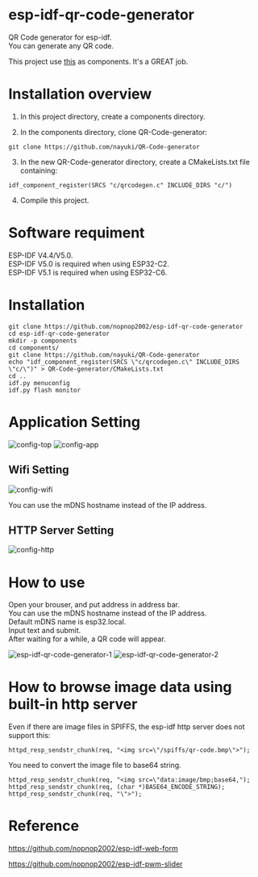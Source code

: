 # esp-idf-qr-code-generator
QR Code generator for esp-idf.   
You can generate any QR code.   

This project use [this](https://github.com/nayuki/QR-Code-generator) as components. It's a GREAT job.   

# Installation overview
1. In this project directory, create a components directory.

2. In the components directory, clone QR-Code-generator:
```
git clone https://github.com/nayuki/QR-Code-generator
```

3. In the new QR-Code-generator directory, create a CMakeLists.txt file containing:
```
idf_component_register(SRCS "c/qrcodegen.c" INCLUDE_DIRS "c/")
```

4. Compile this project.

# Software requiment
ESP-IDF V4.4/V5.0.   
ESP-IDF V5.0 is required when using ESP32-C2.   
ESP-IDF V5.1 is required when using ESP32-C6.   

# Installation
```
git clone https://github.com/nopnop2002/esp-idf-qr-code-generator
cd esp-idf-qr-code-generator
mkdir -p components
cd components/
git clone https://github.com/nayuki/QR-Code-generator
echo "idf_component_register(SRCS \"c/qrcodegen.c\" INCLUDE_DIRS \"c/\")" > QR-Code-generator/CMakeLists.txt
cd ..
idf.py menuconfig
idf.py flash monitor
```

# Application Setting

![config-top](https://user-images.githubusercontent.com/6020549/183276602-6abd8b3b-4816-4f67-91cb-b3fc76439381.jpg)
![config-app](https://user-images.githubusercontent.com/6020549/183276605-b1372459-bf61-4712-a855-95b59223a116.jpg)

## Wifi Setting

![config-wifi](https://user-images.githubusercontent.com/6020549/183276665-607e2ca0-6caa-43b1-a431-5b4888858ea5.jpg)

You can use the mDNS hostname instead of the IP address.   

## HTTP Server Setting

![config-http](https://user-images.githubusercontent.com/6020549/183277176-2ed5a850-d339-43d4-835f-a00ec021e661.jpg)

# How to use
Open your brouser, and put address in address bar.   
You can use the mDNS hostname instead of the IP address.   
Default mDNS name is esp32.local.   
Input text and submit.   
After waiting for a while, a QR code will appear.   

![esp-idf-qr-code-generator-1](https://user-images.githubusercontent.com/6020549/183276725-faf1fe52-c380-4b26-83d4-b2e3bb31d84b.jpg)
![esp-idf-qr-code-generator-2](https://user-images.githubusercontent.com/6020549/183276723-9f9c9240-2e07-4109-aff4-3c2e1c5dd7cf.jpg)


# How to browse image data using built-in http server   
Even if there are image files in SPIFFS, the esp-idf http server does not support this:   
```
httpd_resp_sendstr_chunk(req, "<img src=\"/spiffs/qr-code.bmp\">");
```

You need to convert the image file to base64 string.   
```
httpd_resp_sendstr_chunk(req, "<img src=\"data:image/bmp;base64,");
httpd_resp_sendstr_chunk(req, (char *)BASE64_ENCODE_STRING);
httpd_resp_sendstr_chunk(req, "\">");
```


# Reference
https://github.com/nopnop2002/esp-idf-web-form

https://github.com/nopnop2002/esp-idf-pwm-slider

